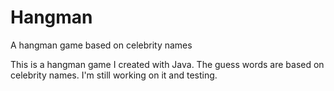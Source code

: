 # Hangman
A hangman game based on celebrity names

This is a hangman game I created with Java. The guess words are based on celebrity names. 
I'm still working on it and testing.


